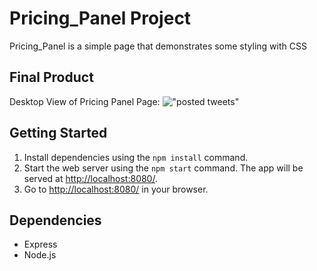 # Pricing_Panel Project

Pricing_Panel is a simple page that demonstrates some styling with CSS

## Final Product

Desktop View of Pricing Panel Page:
!["posted tweets"](./public/images/.......)


## Getting Started

1. Install dependencies using the `npm install` command.
2. Start the web server using the `npm start` command. The app will be served at <http://localhost:8080/>.
3. Go to <http://localhost:8080/> in your browser.

## Dependencies

- Express
- Node.js